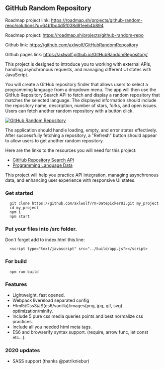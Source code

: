 ## GitHub Random Repository

Roadmap project link: https://roadmap.sh/projects/github-random-repo/solutions?u=64b1bc4d5f038d81eeb4b894

Roadmap project: https://roadmap.sh/projects/github-random-repo

Github link: https://github.com/axlwolf/GitHubRandomRepository

Github pages link: https://axlwolf.github.io/GitHubRandomRepository/

This project is designed to introduce you to working with external APIs, handling asynchronous requests, and managing different UI states with JavaScript.

You will create a GitHub repository finder that allows users to select a programming language from a dropdown menu. The app will then use the GitHub Repository Search API to fetch and display a random repository that matches the selected language. The displayed information should include the repository name, description, number of stars, forks, and open issues. Users can fetch another random repository with a button click.

[![GitHub Random Repository](https://assets.roadmap.sh/guest/github-repo-finder-n2qz4.png)](https://assets.roadmap.sh/guest/github-repo-finder-n2qz4.png)

The application should handle loading, empty, and error states effectively. After successfully fetching a repository, a "Refresh" button should appear to allow users to get another random repository.

Here are the links to the resources you will need for this project:

- [GitHub Repository Search API](https://docs.github.com/en/rest/reference/search#search-repositories)
- [Programming Language Data](https://raw.githubusercontent.com/kamranahmedse/githunt/master/src/components/filters/language-filter/languages.json)

This project will help you practice API integration, managing asynchronous data, and enhancing user experience with responsive UI states.

### Get started

```
  git clone https://github.com/axlwolf/rm-DatepickerUI.git my_project
  cd my_project
  npm i
  npm start
```

### Put your files into /src folder.

Don't forget add to index.html this line:
```
  <script type="text/javascript" src="../build/app.js"></script>
```

### For build

```
  npm run build
```

### Features

- Lightweight, fast opened.
- Webpack livereload separated config
- Html5/Css3/JS(es6/vanilla)/images(png, jpg, gif, svg) optimization/minify.
- Include 5 pure css media queries points and best normalize css practices.
- Include all you needed html meta tags.
- ES6 and browserify syntax support. (require, arrow func, let const etc...).

### 2020 updates

- SASS support (thanks @patrikniebur)
